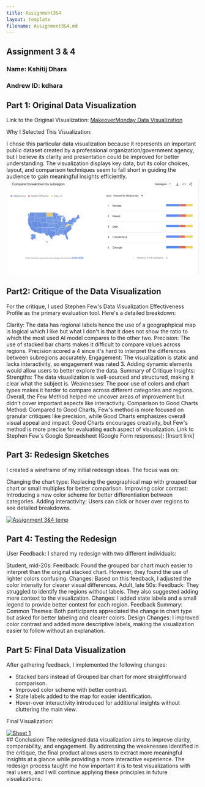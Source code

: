 ```yaml
---
title: Assignment3&4
layout: template
filename: Assignment3&4.md
---
```

## Assignment 3 & 4

### Name: Kshitij Dhara
### Andrew ID: kdhara


## Part 1: Original Data Visualization

Link to the Original Visualization: [MakeoverMonday Data Visualization](https://data.world/makeovermonday/generative-ai-search-trends-in-the-united-states)

Why I Selected This Visualization:

I chose this particular data visualization because it represents an important public dataset created by a professional organization/government agency, but I believe its clarity and presentation could be improved for better understanding. The visualization displays key data, but its color choices, layout, and comparison techniques seem to fall short in guiding the audience to gain meaningful insights efficiently.
![Original Visualization](<dataviz img/AI trends OG chart.png>)

## Part2: Critique of the Data Visualization

For the critique, I used Stephen Few's Data Visualization Effectiveness Profile as the primary evaluation tool. Here's a detailed breakdown:

Clarity: The data has regional labels hence the use of a geographpical map is logical which I like but what I don't is that it does not show the ratio to which the most used AI model compares to the other two.
Precision: The use of stacked bar charts makes it difficult to compare values across regions. Precision scored a 4 since it's hard to interpret the differences between subregions accurately.
Engagement: The visualization is static and lacks interactivity, so engagement was rated 3. Adding dynamic elements would allow users to better explore the data.
Summary of Critique Insights:
Strengths: The data visualization is well-sourced and structured, making it clear what the subject is.
Weaknesses: The poor use of colors and chart types makes it harder to compare across different categories and regions.
Overall, the Few Method helped me uncover areas of improvement but didn’t cover important aspects like interactivity.
Comparison to Good Charts Method:
Compared to Good Charts, Few's method is more focused on granular critiques like precision, while Good Charts emphasizes overall visual appeal and impact. Good Charts encourages creativity, but Few's method is more precise for evaluating each aspect of visualization.
Link to Stephen Few's Google Spreadsheet (Google Form responses): [Insert link]

## Part 3: Redesign Sketches

I created a wireframe of my initial redesign ideas. The focus was on:

Changing the chart type: Replacing the geographical map with grouped bar chart or small multiples for better comparison.
Improving color contrast: Introducing a new color scheme for better differentiation between categories.
Adding interactivity: Users can click or hover over regions to see detailed breakdowns.

<div class='tableauPlaceholder' id='viz1726693746021' style='position: relative'><noscript><a href='#'><img
                alt='Assignment 3&amp;4 temp '
                src='https:&#47;&#47;public.tableau.com&#47;static&#47;images&#47;Tw&#47;TwD-Assignment34&#47;Sheet2&#47;1_rss.png'
                style='border: none' /></a></noscript><object class='tableauViz' style='display:none;'>
        <param name='host_url' value='https%3A%2F%2Fpublic.tableau.com%2F' />
        <param name='embed_code_version' value='3' />
        <param name='site_root' value='' />
        <param name='name' value='TwD-Assignment34&#47;Sheet2' />
        <param name='tabs' value='no' />
        <param name='toolbar' value='yes' />
        <param name='static_image'
            value='https:&#47;&#47;public.tableau.com&#47;static&#47;images&#47;Tw&#47;TwD-Assignment34&#47;Sheet2&#47;1.png' />
        <param name='animate_transition' value='yes' />
        <param name='display_static_image' value='yes' />
        <param name='display_spinner' value='yes' />
        <param name='display_overlay' value='yes' />
        <param name='display_count' value='yes' />
        <param name='language' value='en-US' />
        <param name='filter' value='publish=yes' />
    </object></div>
<script type='text/javascript'>
    var divElement = document.getElementById('viz1726693746021');
    var vizElement = divElement.getElementsByTagName('object')[0];
    vizElement.style.width = '100%';
    vizElement.style.height = (divElement.offsetWidth * 0.75) + 'px';
    var scriptElement = document.createElement('script');
    scriptElement.src = 'https://public.tableau.com/javascripts/api/viz_v1.js';
    vizElement.parentNode.insertBefore(scriptElement, vizElement);
</script>


## Part 4: Testing the Redesign

User Feedback:
I shared my redesign with two different individuals:

Student, mid-20s:
Feedback: Found the grouped bar chart much easier to interpret than the original stacked chart. However, they found the use of lighter colors confusing.
Changes: Based on this feedback, I adjusted the color intensity for clearer visual differences.
Adult, late 50s:
Feedback: They struggled to identify the regions without labels. They also suggested adding more context to the visualization.
Changes: I added state labels and a small legend to provide better context for each region.
Feedback Summary:
Common Themes: Both participants appreciated the change in chart type but asked for better labeling and clearer colors.
Design Changes: I improved color contrast and added more descriptive labels, making the visualization easier to follow without an explanation.

## Part 5: Final Data Visualization

After gathering feedback, I implemented the following changes:

- Stacked bars instead of Grouped bar chart for more straightforward comparison.
- Improved color scheme with better contrast.
- State labels added to the map for easier identification.
- Hover-over interactivity introduced for additional insights without cluttering the main view.

Final Visualization:
<div class='tableauPlaceholder' id='viz1726693931586' style='position: relative'><noscript><a href='#'><img
                alt='Sheet 1 '
                src='https:&#47;&#47;public.tableau.com&#47;static&#47;images&#47;Tw&#47;TwD-Assignment34&#47;Sheet1&#47;1_rss.png'
                style='border: none' /></a></noscript><object class='tableauViz' style='display:none;'>
        <param name='host_url' value='https%3A%2F%2Fpublic.tableau.com%2F' />
        <param name='embed_code_version' value='3' />
        <param name='site_root' value='' />
        <param name='name' value='TwD-Assignment34&#47;Sheet1' />
        <param name='tabs' value='no' />
        <param name='toolbar' value='yes' />
        <param name='static_image'
            value='https:&#47;&#47;public.tableau.com&#47;static&#47;images&#47;Tw&#47;TwD-Assignment34&#47;Sheet1&#47;1.png' />
        <param name='animate_transition' value='yes' />
        <param name='display_static_image' value='yes' />
        <param name='display_spinner' value='yes' />
        <param name='display_overlay' value='yes' />
        <param name='display_count' value='yes' />
        <param name='language' value='en-US' />
        <param name='filter' value='publish=yes' />
    </object></div>
<script type='text/javascript'>
    var divElement = document.getElementById('viz1726693931586');
    var vizElement = divElement.getElementsByTagName('object')[0];
    vizElement.style.width = '100%';
    vizElement.style.height = (divElement.offsetWidth * 0.75) + 'px';
    var scriptElement = document.createElement('script');
    scriptElement.src = 'https://public.tableau.com/javascripts/api/viz_v1.js';
    vizElement.parentNode.insertBefore(scriptElement, vizElement);
</script>
## Conclusion:
The redesigned data visualization aims to improve clarity, comparability, and engagement. By addressing the weaknesses identified in the critique, the final product allows users to extract more meaningful insights at a glance while providing a more interactive experience. The redesign process taught me how important it is to test visualizations with real users, and I will continue applying these principles in future visualizations.